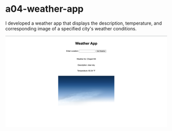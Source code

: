 # a04-weather-app


I developed a weather app that displays the description, temperature, and corresponding image of a specified city's weather conditions.


![Screenshot](ss.png)